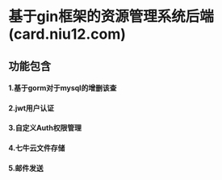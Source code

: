 # 基于gin框架的资源管理系统后端(card.niu12.com)

## 功能包含

#### 1.基于gorm对于mysql的增删该查
#### 2.jwt用户认证
#### 3.自定义Auth权限管理
#### 4.七牛云文件存储
#### 5.邮件发送